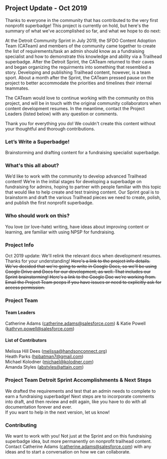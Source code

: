 ## Project Update - Oct 2019 ##
Thanks to everyone in the community that has contributed to the very first nonprofit superbadge! This project is currently on hold, but here's the summary of what we've accomplished so far, and what we hope to do next:

At the Detroit Community Sprint in July 2019, the SFDO Content Adoption Team (CATeam) and members of the community came together to create the list of requirements/task an admin should know as a fundraising specialist and how to demonstrate this knowledge and ability via a Trailhead superbadge. After the Detroit Sprint, the CATeam returned to their caves and began organizing the requirments into something that resembled a story. Developing and publishing Trailhead content, however, is a team sport. About a month after the Sprint, the CATeam pressed pause on the project to better accommodate the priorities and timelines their internal teammates. 

The CATeam would love to continue working with the community on this project, and will be in touch with the original community collaborators when content development resumes. In the meantime, contact the Project Leaders (listed below) with any question or comments. 

Thank you for everything you do! We couldn't create this content without your thoughtful and thorough contributions.  

### Let’s Write a Superbadge!
Brainstorming and drafting content for a fundraising specialist superbadge. 

### What's this all about?
We’d like to work with the community to develop advanced Trailhead content! We’re in the initial stages for developing a superbadge on fundraising for admins, hoping to partner with people familiar with this topic that would like to help create and test training content. Our Sprint goal is to brainstorm and draft the various Trailhead pieces we need to create, polish, and publish the first nonprofit superbadge.

### Who should work on this? 
You love (or love-hate) writing, have ideas about improving content or learning, are familiar with using NPSP for fundraising. 

### Project Info
Oct 2019 update:  We'll relink the relevant docs when development resumes. Thanks for your understanding! 
~~Here's a link to the project info details. We've decided that we're going to write in Google Docs, so we'll be using Google Drive and Docs for our development, as well. That includes our Sprint brainstorming! Here's a link to the Google Doc we're working from. Email the Project Team peeps if you have issues or need to explicitly ask for access permission.~~

### Project Team
#### Team Leaders  
Catherine Adams (catherine.adams@salesforce.com) & Katie Powell (kathryn.powell@salesforce.com)
#### List of Contributors     
Melissa Hill Dees (melissa@handsonconnect.org)  
Heath Parks (hpbatman7@gmail.com)  
Michael Kolodner (michael@kolodner.com)  
Amanda Styles (abstyles@attain.com)

### Project Team Detroit Sprint Accomplishments & Next Steps
We drafted the requirements and test that an admin needs to complete to earn a fundraising superbadge! Next steps are to incorporate comments into draft, and then review and edit again, like you have to do with all documentation forever and ever.  
If you want to help in the next version, let us know! 

### Contributing
We want to work with you! Not just at the Sprint and on this fundraising superbadge idea, but more permanently on nonprofit trailhead content. Contact Catherine Adams (catherine.adams@salesforce.com) with any ideas and to start a conversation on how we can collaborate. 
